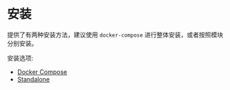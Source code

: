 # 安装

提供了有两种安装方法，建议使用 `docker-compose` 进行整体安装，或者按照模块分别安装。

安装选项:

* [Docker Compose](docker-compose.md)
* [Standalone](standalone/README.md)
